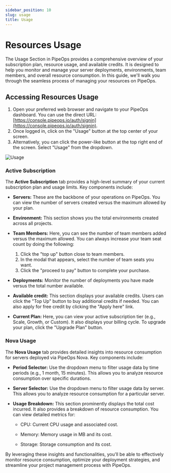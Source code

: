 ```yaml
---
sidebar_position: 10
slug: usage
title: Usage
---
```


# Resources Usage
The Usage Section in PipeOps provides a comprehensive overview of your subscription plan, resource usage, and available credits. It is designed to help you monitor and manage your server deployments, environments, team members, and overall resource consumption. In this guide, we'll walk you through the seamless process of managing your resources on PipeOps.


## Accessing Resources Usage

1. Open your preferred web browser and navigate to your PipeOps dashboard. You can use the direct URL: [https://console.pipeops.io/auth/signin](https://console.pipeops.io/auth/signin).
2. Once logged in, click on the "Usage" button at the top center of your screen.
3. Alternatively, you can click the power-like button at the top right end of the screen. Select "Usage" from the dropdown.


![Usage](https://pub-30c11acc143348fcae20835653c5514d.r2.dev//20/Usage_1_fa41920a06.png)



### Active Subscription

The **Active Subscription** tab provides a high-level summary of your current subscription plan and usage limits. Key components include:

- **Servers:**  These are the backbone of your operations on PipeOps. You can view the number of servers created versus the maximum allowed by your plan.

- **Environment:** This section shows you the total environments created across all projects.

- **Team Members:** Here, you can see the number of team members added versus the maximum allowed. You can always increase your team seat count by doing the following:

    1. Click the "top up" button close to team members.
    2. In the modal that appears, select the number of team seats you want.
    3. Click the "proceed to pay" button to complete your purchase.

- **Deployments:** Monitor the number of deployments you have made versus the total number available.

- **Available credit:** This section displays your available credits. Users can click the "Top Up" button to buy additional credits if needed. You can also apply for free credit by clicking the "Apply here" link.

- **Current Plan:** Here, you can view your active subscription tier (e.g., Scale, Growth, or Custom). It also displays your billing cycle. To upgrade your plan, click the "Upgrade Plan" button.


### Nova Usage
The **Nova Usage** tab provides detailed insights into resource consumption for servers deployed via PipeOps Nova. Key components include:

- **Period Selector:** Use the dropdown menu to filter usage data by time periods (e.g., 1 month, 15 minutes). This allows you to analyze resource consumption over specific durations.

- **Server Selector:** Use the dropdown menu to filter usage data by server. This allows you to analyze resource consumption for a particular server.

- **Usage Breakdown:**  This section prominently displays the total cost incurred. It also provides a breakdown of resource consumption. You can view detailed metrics for:

   -  CPU: Current CPU usage and associated cost.

   -  Memory: Memory usage in MB and its cost.

   -  Storage: Storage consumption and its cost.
   

By leveraging these insights and functionalities, you'll be able to effectively monitor resource consumption, optimize your deployment strategies, and streamline your project management process with PipeOps.


